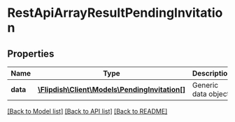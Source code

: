 # RestApiArrayResultPendingInvitation

## Properties
Name | Type | Description | Notes
------------ | ------------- | ------------- | -------------
**data** | [**\Flipdish\\Client\Models\PendingInvitation[]**](PendingInvitation.md) | Generic data object. | 

[[Back to Model list]](../README.md#documentation-for-models) [[Back to API list]](../README.md#documentation-for-api-endpoints) [[Back to README]](../README.md)


